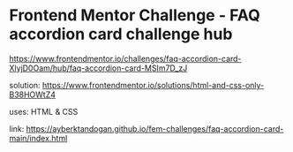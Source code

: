 # Frontend Mentor Challenge - FAQ accordion card challenge hub
https://www.frontendmentor.io/challenges/faq-accordion-card-XlyjD0Oam/hub/faq-accordion-card-MSIm7D_zJ

solution: https://www.frontendmentor.io/solutions/html-and-css-only-B38HOWtZ4

uses: HTML & CSS

link: https://ayberktandogan.github.io/fem-challenges/faq-accordion-card-main/index.html
